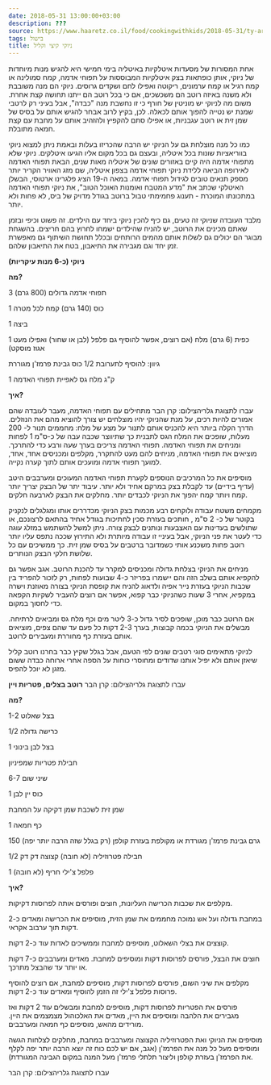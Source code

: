 ```yaml
---
date: 2018-05-31 13:00:00+03:00
description: ???
source: https://www.haaretz.co.il/food/cookingwithkids/2018-05-31/ty-article/0000017f-f89f-ddde-abff-fcff2eb40000
tags: בישול
title: ניוקי קיצי וקליל
---
```


אחת המסורות של מסעדות איטלקיות באיטליה בימי חמישי היא להגיש מנות מיוחדות של ניוקי, אותן כופתאות בצק איטלקיות המבוססות על תפוחי אדמה, קמח סמולינה או קמח רגיל או קמח ערמונים, ריקוטה ואפילו לחם ושקדים גרוסים. ניוקי הם מנה משובבת ולא משנה באיזה רוטב הם משכשכים, אם כי בכל רוטב הם ייתנו תחושה קצת אחרת. משום מה לניוקי יש מוניטין של חורף כי זו נחשבת מנה "כבדה", אבל בעיני רק לרטבי שמנת יש נטייה להפוך אותם לכאלה. לכן, בקיץ לרוב אבחר להגיש אותם על בסיס של שמן זית או רוטב עגבניות, או אפילו סתם להקפיץ ולהזהיב אותם על מחבת עם קצת חמאה מתובלת.

כמו כל מנה מוצלחת גם על הניוקי יש הרבה שהכריזו בעלות ובאמת ניתן למצוא ניוקי בווריאציות שונות בכל איטליה, ובעצם גם בכל מקום אליו הגיעו איטלקים. ניוקי שלא מתפוחי אדמה היה קיים באזורים שונים של איטליה מאות שנים, הבאת תפוחי האדמה לאירופה הביאה ללידת ניוקי תפוחי אדמה בצפון איטליה, שם מזג האוויר הקריר יותר מספק תנאים טובים לגידול תפוחי אדמה. במאה ה-19 הציג פלגרינו ארטוסי, הבשלן האיטלקי שכתב את "מדע המטבח ואומנות האוכל הטוב", את ניוקי תפוחי האדמה במתכונתו המוכרת - תענוג פחמימתי טבול ברוטב בגודל מדויק של ביס, לא פחות ולא יותר.

מלבד העובדה שניוקי זה טעים, גם כיף להכין ניוקי ביחד עם הילדים. זה פשוט וכיפי ובזמן שאתם מכינים את הרוטב, יש להניח שהילדים ישמחו לחרוץ בהם חריצים. בהשגחת מבוגר הם יכולים גם לשלות אותם מהמים הרותחים ובכלל תחושת השיתוף גם מאפשרת זמן יחד וגם מגבירה את התיאבון, בטח את התיאבון שלהם.

**ניוקי (כ-6 מנות עיקריות)**

**מה?**

3 תפוחי אדמה גדולים (800 גרם)

1 כוס (140 גרם) קמח לכל מטרה

1 ביצה

1 כפית (6 גרם) מלח (אם רוצים, אפשר להוסיף גם פלפל (לבן או שחור) ואפילו מעט אגוז מוסקט)

גיוון: להוסיף לתערובת 1/2 כוס גבינת פרמז'ן מגוררת

1 ק"ג מלח גס לאפיית תפוחי האדמה

**איך?**

 עברו לתצוגת גלריהצילום: קרן הבר מתחילים עם תפוחי האדמה, מעבר לעובדה שהם אמורים להיות רכים, על מנת שהניוקי יהיו מוצלחים יש צורך להוציא מהם את הנוזלים. הדרך הקלה ביותר היא להכניס אותם לתנור על מצע של מלח: מחממים תנור ל- 200 מעלות, שופכים את המלח הגס לתבנית כך שתיווצר שכבה עבה של כ-ס"מ 1 לפחות ומניחים את תפוחי האדמה. תפוחי האדמה צריכים בערך שעה ורבע כדי להתרכך. מוציאים את תפוחי האדמה, מניחים להם מעט להתקרר, מקלפים ומכניסים אחד, אחד, למועך תפוחי אדמה ומועכים אותם לתוך קערה נקייה.

מוסיפים את כל המרכיבים הנוספים לקערת תפוחי האדמה המעוכים ומערבבים היטב (עדיף בידיים) עד לקבלת בצק במרקם אחיד ולא יותר. עיבוד יתר של הבצק יצריך יותר קמח ויותר קמח יהפוך את הניוקי לכבדים יותר. מחלקים את הבצק לארבעה חלקים.

מקמחים משטח עבודה ולוקחים רבע מכמות בצק הניוקי מכדררים אותו ומגלגלים לנקניק בקוטר של כ- 2 ס"מ , חותכים בעזרת סכין לחתיכות בגודל אחיד בהתאם לרצונכם, או שתולשים בעדינות עם האצבעות ונותנים לבצק צורה. ניתן למשל להשתמש במזלג עוגה כדי לעטר את פני הניוקי, אבל בעיניי זו עבודה מיותרת ולא התירוץ שככה נתפס עליו יותר רוטב פחות משכנע אותי כשמדובר ברטבים על בסיס שמן זית. כך ממשיכים עם כל שלושת חלקי הבצק הנותרים.

מניחים את הניוקי בצלחת גדולה ומכניסים למקרר עד להכנת הרוטב. אגב אפשר גם להקפיא אותם בשלב הזה והם יישמרו בפריזר כ-4 שבועות לפחות, רק לזכור להפריד בין שכבות הניוקי בעזרת נייר אפיה ולדאוג להניח את קופסת הניוקי בצורה מאוזנת וישרה במקפיא, אחרי 3 שעות כשהניוקי כבר קפוא, אפשר אם רוצים להעביר לשקיות הקפאה כדי לחסוך במקום.

אם הרוטב כבר מוכן, שופכים לסיר גדול כ-3 ליטר מים וכף מלח גס ומביאים לרתיחה. מבשלים את הניוקי בכמה קבוצות, בערך 2-3 דקות כל פעם עד שהם צפים, מוציאים אותם בעזרת כף מחוררת ומעבירים לרוטב.

לניוקי מתאימים סוגי רטבים שונים לפי הטעם, אבל בגלל שקיץ כבר בחרנו רוטב קליל שיאזן אותם ולא יפיל אותנו שדודים ומחוסרי כוחות על הספה אחרי ארוחה כבדה ששום מזגן לא יוכל להפיס.

 עברו לתצוגת גלריהצילום: קרן הבר **רוטב בצלים, פטריות ויין**

**מה?**

1-2 בצל שאלוט

1/2 כרישה גדולה

1 בצל לבן בינוני

חבילת פטריות שמפיניון

6-7 שיני שום

1 כוס יין לבן

שמן זית לשכבת שמן דקיקה על המחבת

1 כף חמאה

150 גרם גבינת פרמז'ן מגורדת או מקולפת בעזרת קולפן (רק בגלל שזה הרבה יותר יפה)

1/2 חבילה פטרוזיליה (לא חובה) קצוצה דק דק

1 פלפל צ'ילי חריף (לא חובה)

**איך?**

מקלפים את שכבות הכרישה העליונות, חוצים ופורסים אותה לפרוסות דקיקות.

במחבת גדולה ועל אש נמוכה מחממים את שמן הזית, מוסיפים את הכרישה ומאדים כ-2 דקות תוך ערבוב אקראי.

קוצצים את בצלי השאלוט, מוסיפים למחבת וממשיכים לאדות עוד כ-2 דקות.

חוצים את הבצל, פורסים לפרוסות דקות ומוסיפים למחבת. מאדים ומערבבים כ-7 דקות או יותר עד שהבצל מתרכך.

מקלפים את שיני השום, פורסים לפרוסות דקות, מוסיפים למחבת, אם רוצים להוסיף פרוסות פלפל צ'ילי זה הזמן להוסיף ומאדים עוד כ-2 דקות.

פורסים את הפטריות לפרוסות דקות, מוסיפים למחבת ומבשלים עוד 2 דקות ואז מגבירים את הלהבה ומוסיפים את היין, מאדים את האלכוהול מצמצמים את היין. מורידים מהאש, מוסיפים כף חמאה ומערבבים.

מוסיפים את הניוקי ואת הפטרוזיליה הקצוצה ומערבבים במחבת, מחלקים לצלחות הגשה ומוסיפים מעל כל מנה את הפרמז'ן (אגב, אם יש לכם כוח זה יוצא הרבה יותר יפה לקלף את הפרמז'ן בעזרת קולפן וליצור תלתלי פרמז'ן מעל המנה במקום הגבינה המגורדת).

 עברו לתצוגת גלריהצילום: קרן הבר